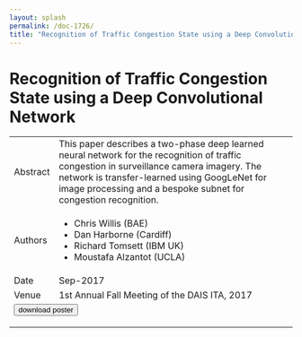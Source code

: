```yaml
---
layout: splash
permalink: /doc-1726/
title: "Recognition of Traffic Congestion State using a Deep Convolutional Network"
---
```


# Recognition of Traffic Congestion State using a Deep Convolutional Network

<table>
    <tbody>
    <tr>
        <td>Abstract</td>
        <td>This paper describes a two-phase deep learned neural network for the recognition of traffic congestion in surveillance camera imagery. The network is transfer-learned using GoogLeNet for image processing and a bespoke subnet for congestion recognition.</td>
    </tr>
    <tr>
        <td>Authors</td>
        <td>
            <ul>
                <li>Chris Willis (BAE)</li>
                <li>Dan Harborne (Cardiff)</li>
                <li>Richard Tomsett (IBM UK)</li>
                <li>Moustafa Alzantot (UCLA)</li>
            </ul>
        </td>
    </tr>
    <tr>
        <td>Date</td>
        <td>Sep-2017</td>
    </tr>
    <tr>
        <td>Venue</td>
        <td>1st Annual Fall Meeting of the DAIS ITA, 2017</td>
    </tr>
        <tr>
            <td colspan="2">
                <form method="get" action="https://dais-ita.org/sites/default/files/S_006-poster.pdf">
                    <button type="submit">download poster</button>
                </form>
            </td>
        </tr>
    </tbody>
</table>
